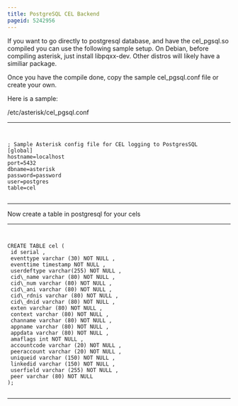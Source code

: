 ```yaml
---
title: PostgreSQL CEL Backend
pageid: 5242956
---
```


If you want to go directly to postgresql database, and have the cel\_pgsql.so compiled you can use the following sample setup. On Debian, before compiling asterisk, just install libpqxx-dev. Other distros will likely have a similiar package.


Once you have the compile done, copy the sample cel\_pgsql.conf file or create your own. 


Here is a sample: 


/etc/asterisk/cel\_pgsql.conf




---

  
  


```


; Sample Asterisk config file for CEL logging to PostgresSQL 
[global] 
hostname=localhost 
port=5432 
dbname=asterisk 
password=password 
user=postgres 
table=cel 


```



---


Now create a table in postgresql for your cels 




---

  
  


```


CREATE TABLE cel (
 id serial , 
 eventtype varchar (30) NOT NULL ,
 eventtime timestamp NOT NULL ,
 userdeftype varchar(255) NOT NULL ,
 cid\_name varchar (80) NOT NULL , 
 cid\_num varchar (80) NOT NULL ,
 cid\_ani varchar (80) NOT NULL , 
 cid\_rdnis varchar (80) NOT NULL ,
 cid\_dnid varchar (80) NOT NULL ,
 exten varchar (80) NOT NULL ,
 context varchar (80) NOT NULL , 
 channame varchar (80) NOT NULL ,
 appname varchar (80) NOT NULL ,
 appdata varchar (80) NOT NULL , 
 amaflags int NOT NULL ,
 accountcode varchar (20) NOT NULL ,
 peeraccount varchar (20) NOT NULL ,
 uniqueid varchar (150) NOT NULL ,
 linkedid varchar (150) NOT NULL , 
 userfield varchar (255) NOT NULL ,
 peer varchar (80) NOT NULL 
);


```



---



